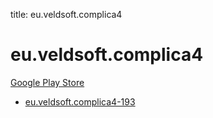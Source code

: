 title: eu.veldsoft.complica4
# eu.veldsoft.complica4


[Google Play Store](https://play.google.com/store/apps/details?id=eu.veldsoft.complica4)


* [eu.veldsoft.complica4-193](./eu.veldsoft.complica4-193/)